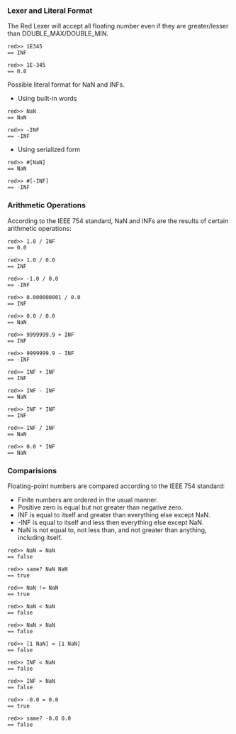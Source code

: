 ### Lexer and Literal Format

The Red Lexer will accept all floating number even if they are greater/lesser than DOUBLE_MAX/DOUBLE_MIN.
```
red>> 1E345
== INF

red>> 1E-345
== 0.0
```
Possible literal format for NaN and INFs.

- Using built-in words
```
red>> NaN
== NaN

red>> -INF
== -INF
```
- Using serialized form
```
red>> #[NaN]
== NaN

red>> #[-INF]
== -INF
```
### Arithmetic Operations

According to the IEEE 754 standard, NaN and INFs are the results of certain arithmetic operations:
```
red>> 1.0 / INF
== 0.0

red>> 1.0 / 0.0
== INF

red>> -1.0 / 0.0
== -INF

red>> 0.000000001 / 0.0
== INF

red>> 0.0 / 0.0
== NaN

red>> 9999999.9 + INF
== INF

red>> 9999999.9 - INF
== -INF

red>> INF + INF
== INF

red>> INF - INF
== NaN

red>> INF * INF
== INF

red>> INF / INF
== NaN

red>> 0.0 * INF
== NaN
```

### Comparisions

Floating-point numbers are compared according to the IEEE 754 standard:

* Finite numbers are ordered in the usual manner.
* Positive zero is equal but not greater than negative zero.
* INF is equal to itself and greater than everything else except NaN.
* -INF is equal to itself and less then everything else except NaN.
* NaN is not equal to, not less than, and not greater than anything, including itself.
```
red>> NaN = NaN
== false

red>> same? NaN NaN
== true

red>> NaN != NaN
== true

red>> NaN < NaN
== false

red>> NaN > NaN
== false

red>> [1 NaN] = [1 NaN]
== false
```
```
red>> INF < NaN
== false

red>> INF > NaN
== false
```
```
red>> -0.0 = 0.0
== true

red>> same? -0.0 0.0
== false
```